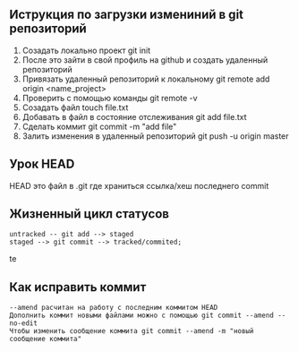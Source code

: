 ## Иструкция по загрузки измениний в git репозиторий
1. Созадать локально проект git init
2. После это зайти в свой профиль на github и создать удаленный репозиторий
3. Привязать удаленный репозиторий к локальному git remote add origin <name_project>
4. Проверить с помощью команды git remote -v
5. Созадать файл touch file.txt
6. Добавать в файл в состояние отслеживания git add file.txt
7. Сделать коммит git commit -m "add file"
8. Залить изменения в удаленный репозиторий  git push -u origin master

## Урок HEAD
HEAD это файл в .git где храниться ссылка/хеш последнего commit

## Жизненный цикл статусов
```aidl
untracked -- git add --> staged
staged --> git commit --> tracked/commited;  
```
te

## Как исправить коммит

```aidl
--amend расчитан на работу с последним коммитом HEAD
Дополнить коммит новыми файлами можно с помощью git commit --amend --no-edit
Чтобы изменить сообщение коммита git commit --amend -m "новый сообщение коммита"
```
